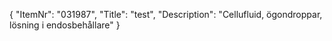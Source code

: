 {
  "ItemNr": "031987",
  "Title": "test",
  "Description": "Cellufluid, ögondroppar, lösning i endosbehållare"
}
